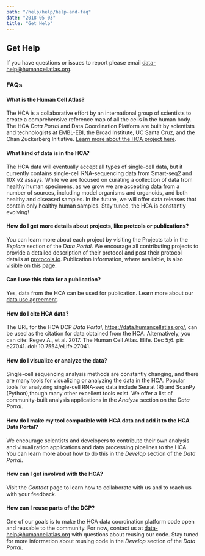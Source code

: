 ```yaml
---
path: "/help/help/help-and-faq"
date: "2018-05-03"
title: "Get Help"
---
```


## Get Help

If you have questions or issues to report please email [data-help@humancellatlas.org](mailto:data-help@humancellatlas.org).

### FAQs

#### What is the Human Cell Atlas?

The HCA is a collaborative effort by an international group of scientists to create a comprehensive reference map of all the cells in the human body. The HCA *Data Portal* and Data Coordination Platform are built by scientists and technologists at EMBL-EBI, the Broad Institute, UC Santa Cruz, and the Chan Zuckerberg Initiative. [Learn more about the HCA project here](https://www.humancellatlas.org/). 

#### What kind of data is in the HCA?

The HCA data will eventually accept all types of single-cell data, but it currently contains single-cell RNA-sequencing data from Smart-seq2 and 10X v2 assays. While we are focused on curating a collection of data from healthy human specimens, as we grow we are accepting data from a number of sources, including model organisms and organoids, and both healthy and diseased samples. In the future, we will offer data releases that contain only healthy human samples. Stay tuned, the HCA is constantly evolving!

#### How do I get more details about projects, like protcols or publications?

You can learn more about each project by visiting the Projects tab in the *Explore* section of the *Data Portal*. We encourage all contributing projects to provide a detailed description of their protocol and post their protocol details at [protocols.io](https://www.protocols.io/). Publication information, where available, is also visible on this page.

#### Can I use this data for a publication?

Yes, data from the HCA can be used for publication.  Learn more about our [data use agreement](https://dev.data.humancellatlas.org/contribute/overview/terms-and-conditions). 

#### How do I cite HCA data?

The URL for the HCA DCP *Data Portal*, https://data.humancellatlas.org/, can be used as the citation for data obtained from the HCA. Alternatively, you can cite: Regev A., et al. 2017. The Human Cell Atlas. Elife. Dec 5;6. pii: e27041. doi: 10.7554/eLife.27041.

#### How do I visualize or analyze the data?

Single-cell sequencing analysis methods are constantly changing, and there are many tools for visualizing or analyzing the data in the HCA. Popular tools for analyzing single-cell RNA-seq data include Seurat (R) and ScanPy (Python),though many other excellent tools exist. We offer a list of community-built analysis applications in the *Analyze* section on the *Data Portal*.

#### How do I make my tool compatible with HCA data and add it to the HCA Data Portal?

We encourage scientists and developers to contribute their own analysis and visualization applications and data processing pipelines to the HCA.  You can learn more about how to do this in the *Develop* section of the *Data Portal*.

#### How can I get involved with the HCA?

Visit the *Contact* page to learn how to collaborate with us and to reach us with your feedback. 

#### How can I reuse parts of the DCP?

One of our goals is to make the HCA data coordination platform code open and reusable to the community.  For now, contact us at data-help@humancellatlas.org with questions about reusing our code.  Stay tuned for more information about reusing code in the *Develop* section of the *Data Portal*. 


